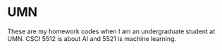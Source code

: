 # UMN

These are my homework codes when I am an undergraduate student at UMN. CSCI 5512 is about AI and 5521 is machine learning. 
